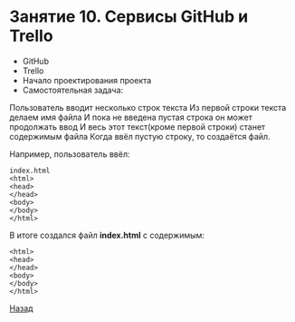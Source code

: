 # Занятие 10. Сервисы GitHub и Trello

- GitHub
- Trello
- Начало проектирования проекта
- Самостоятельная задача:

Пользователь вводит несколько строк текста
Из первой строки текста делаем имя файла
И пока не введена пустая строка он может продолжать ввод
И весь этот текст(кроме первой строки) станет содержимым файла
Когда ввёл пустую строку, то создаётся файл.

Например, пользователь ввёл:
```
index.html
<html>
<head>
</head>
<body>
</body>
</html>
```

В итоге создался файл **index.html** с содержимым:
```
<html>
<head>
</head>
<body>
</body>
</html>
```

[Назад](https://github.com/lavsexpert/python/)
